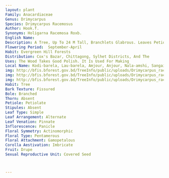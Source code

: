 ```yaml
---
layout: plant
Family: Anacardiaceae
Genus: Drimycarpus
Species: Drimycarpus Racemosus
Author: Hook.f.
Synonyms: Holigarna Racemosa Roxb.
English Name: 
Description: A Tree, Up To 24 M Tall, Branchlets Glabrous. Leaves Petiolate, Petioles 1.2-1.7 Cm Long, Lamina 12-27 Ã— 3-7 Cm, Lanceolate Or Oblanceolate, Abruptly Acuminate, Base Cuneate, Margin Entire, Coriaceous, Puberulous Beneath, Nerves 20-30 Pairs, Strongly Arched, Midrib Above Rather Broad. Inflorescence 4-19 Cm Long, Racemes Branched In Axillary Fascicles, Shorter Than The Leaves, Pubescent Or Glabrate. Flowers Unisexual. Male Flowers 1 Mm Across, Calyx Lobes Ovate, Puberulous, Petals Over 1 Ã— 1 Mm, Oblong, Glabrous, Stamens 1 Mm Long, Disc 1 Mm In Diameter. Female Flowers 3 Mm In Diameter, Sepals And Petals As In Male Flowers, Ovary 1.5 Mm In Diameter, Ovoid, Style Terminal, Short, Stigma Obscurely 3-lobed. Fruit A Drupe, Transversely Oblong Or Ovoid, 1.5-2.0 Ã— 2.5 Cm, Yellowish-red, Epicarp Puberulous. 
Flowering Period:  September-April
Habit: Evergreen Hill Forests
Distribution: Cox's Bazar, Chittagong, Sylhet Districts, And The
Uses: The Wood Takes Good Polish. It Is Used For Making 
Local Name: Kodi-barela, Lau-barela, Amjour, Anjour, Nala-amshi, Sangaipre, Khali, 
img: http://bfis.bforest.gov.bd/TreeInfo/public/uploads/Drimycarpus_racemosus1.jpg
img: http://bfis.bforest.gov.bd/TreeInfo/public/uploads/Drimycarpus_racemosus11.jpg
img: http://bfis.bforest.gov.bd/TreeInfo/public/uploads/Drimycarpus_racemosus2.jpg
Habit: Tree
Bark Texture: Fissured
Bole: Branched
Thorn: Absent
Petiole: Petiolate
Stipules: Absent
Leaf Type: Simple
Leaf Arrangement: Alternate
Leaf Venation: Pinnate
Inflorescence: Panicle
Floral Symmetry: Actinomorphic
Floral Type: Pentamerous
Floral Attachment: Gamopetalous
Corolla Aestivation: Imbricate
Fruit: Drupe
Sexual Reproductive Unit: Covered Seed



---
```


